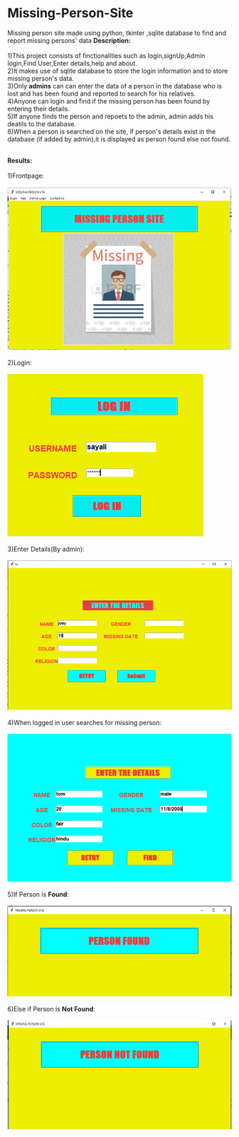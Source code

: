 # Missing-Person-Site
Missing person site made using python, tkinter ,sqlite database to find and report missing persons' data
**Description:**</br></br>
1)This project consists of finctionalities such as login,signUp,Admin login,Find User,Enter details,help and about.</br>
2)It makes use of sqlite database to store the login information and  to store missing person's data.</br>
3)Only **admins** can can enter the data of a person in the database who is lost and has been found and reported to search for his relatives.</br>
4)Anyone can login and find if the missing person has been found by entering their details.</br>
5)If anyone finds the person and repoets to the admin, admin adds his deatils to the database.</br>
6)When a person is searched on the site, if person's details exist in the database (if added by admin),it is displayed as person found else not found.</br></br>

**Results:**</br></br>
1)Frontpage:</br></br>
![frontpage](ScreenShots/frontpage.PNG)</br></br>
2)Login:</br></br>
![login page](ScreenShots/login.PNG)</br></br>
3)Enter Details(By admin):</br></br>
![Enter Details](ScreenShots/enterdetails.PNG)</br></br>
4)When logged in user searches for missing person:</br></br>
![find](ScreenShots/find.PNG)</br></br>
5)If Person is **Found**:</br></br>
![person found](ScreenShots/found.PNG)</br></br>
6)Else if Person is **Not Found**:</br></br>
![not foud](ScreenShots/notfound.PNG)</br></br>

